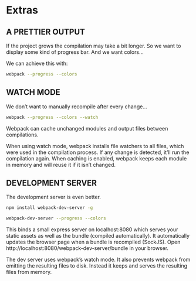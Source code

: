 # Extras

## A PRETTIER OUTPUT

If the project grows the compilation may take a bit longer. So we want to display some kind of progress bar. And we want colors…

We can achieve this with:
```bash
webpack --progress --colors
```

## WATCH MODE
We don’t want to manually recompile after every change…
```bash
webpack --progress --colors --watch
```

Webpack can cache unchanged modules and output files between compilations.

When using watch mode, webpack installs file watchers to all files, which were used in the compilation process. If any change is detected, it’ll run the compilation again. When caching is enabled, webpack keeps each module in memory and will reuse it if it isn’t changed.

## DEVELOPMENT SERVER

The development server is even better.
```bash
npm install webpack-dev-server -g
```
```bash
webpack-dev-server --progress --colors
```

This binds a small express server on localhost:8080 which serves your static assets as well as the bundle (compiled automatically). It automatically updates the browser page when a bundle is recompiled (SockJS). Open http://localhost:8080/webpack-dev-server/bundle in your browser.

The dev server uses webpack’s watch mode. It also prevents webpack from emitting the resulting files to disk. Instead it keeps and serves the resulting files from memory.

